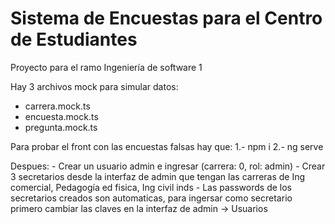 # Sistema de Encuestas para el Centro de Estudiantes

Proyecto para el ramo Ingeniería de software 1

Hay 3 archivos mock para simular datos:
  - carrera.mock.ts
  - encuesta.mock.ts
  - pregunta.mock.ts

Para probar el front con las encuestas falsas hay que:
  1.- npm i
  2.- ng serve
  
  Despues:
    - Crear un usuario admin e ingresar (carrera: 0, rol: admin)
    - Crear 3 secretarios desde la interfaz de admin que tengan las carreras de Ing comercial, Pedagogía ed fisica, Ing civil inds
    - Las passwords de los secretarios creados son automaticas, para ingersar como secretario primero cambiar las claves en la interfaz de admin -> Usuarios
